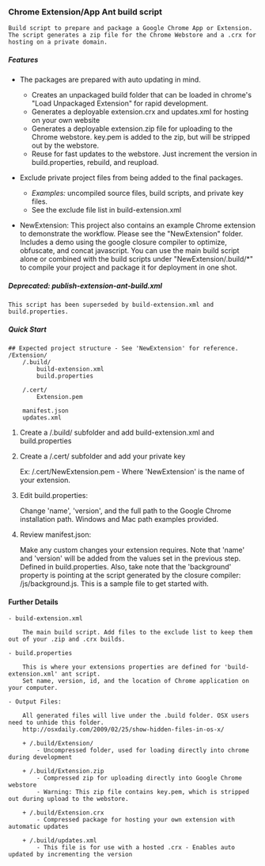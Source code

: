 ### Chrome Extension/App Ant build script
    Build script to prepare and package a Google Chrome App or Extension.
    The script generates a zip file for the Chrome Webstore and a .crx for hosting on a private domain.

##### Features
 * The packages are prepared with auto updating in mind.
     - Creates an unpackaged build folder that can be loaded in chrome's "Load Unpackaged Extension" for rapid development.
     - Generates a deployable extension.crx and updates.xml for hosting on your own website
     - Generates a deployable extension.zip file for uploading to the Chrome webstore. key.pem is added to the zip, but will be stripped out by the webstore.
     - Reuse for fast updates to the webstore. Just increment the version in build.properties, rebuild, and reupload. 

 * Exclude private project files from being added to the final packages.
     - *Examples:* uncompiled source files, build scripts, and private key files.
     - See the exclude file list in build-extension.xml

 * NewExtension:
    This project also contains an example Chrome extension to demonstrate the workflow. Please see the "NewExtension" folder.
    Includes a demo using the google closure compiler to optimize, obfuscate, and concat javascript.
    You can use the main build script alone or combined with the build scripts under "NewExtension/.build/*" to compile your project and package it for deployment in one shot.

##### Deprecated: publish-extension-ant-build.xml

    This script has been superseded by build-extension.xml and build.properties.

  
##### Quick Start

    ## Expected project structure - See 'NewExtension' for reference.
    /Extension/
        /.build/
            build-extension.xml
            build.properties

        /.cert/
            Extension.pem

        manifest.json
        updates.xml    


 1. Create a /.build/ subfolder and add build-extension.xml and build.properties
 2. Create a /.cert/ subfolder and add your private key

    Ex: /.cert/NewExtension.pem - Where 'NewExtension' is the name of your extension.

 3. Edit build.properties:

    Change 'name', 'version', and the full path to the Google Chrome installation path. Windows and Mac path examples provided.

 4. Review manifest.json:

    Make any custom changes your extension requires.
    Note that 'name' and 'version' will be added from the values set in the previous step. Defined in build.properties.
    Also, take note that the 'background' property is pointing at the script generated by the closure compiler: /js/background.js. This is a sample file to get started with.


#### Further Details

    - build-extension.xml

        The main build script. Add files to the exclude list to keep them out of your .zip and .crx builds.

    - build.properties

        This is where your extensions properties are defined for 'build-extension.xml' ant script.
        Set name, version, id, and the location of Chrome application on your computer.

    - Output Files:

        All generated files will live under the .build folder. OSX users need to unhide this folder.
        http://osxdaily.com/2009/02/25/show-hidden-files-in-os-x/

        + /.build/Extension/
            - Uncompressed folder, used for loading directly into chrome during development

        + /.build/Extension.zip
            - Compressed zip for uploading directly into Google Chrome webstore
            - Warning: This zip file contains key.pem, which is stripped out during upload to the webstore.

        + /.build/Extension.crx
            - Compressed package for hosting your own extension with automatic updates

        + /.build/updates.xml
            - This file is for use with a hosted .crx - Enables auto updated by incrementing the version

